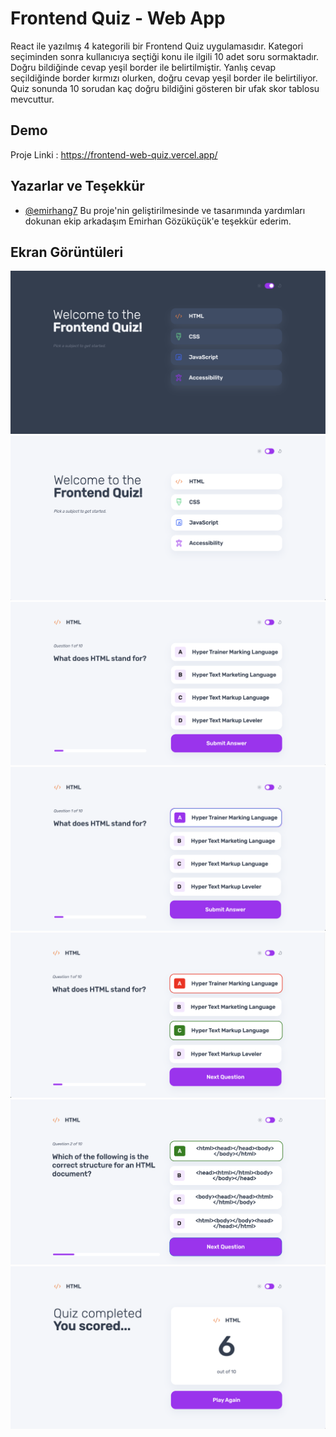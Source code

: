 
# Frontend Quiz - Web App

React ile yazılmış 4 kategorili bir Frontend Quiz uygulamasıdır. Kategori seçiminden sonra kullanıcıya seçtiği konu ile ilgili 10 adet soru sormaktadır. Doğru bildiğinde cevap yeşil border ile belirtilmiştir. Yanlış cevap seçildiğinde border kırmızı olurken, doğru cevap yeşil border ile belirtiliyor. Quiz sonunda 10 sorudan kaç doğru bildiğini gösteren bir ufak skor tablosu mevcuttur.


## Demo

Proje Linki : https://frontend-web-quiz.vercel.app/

  
## Yazarlar ve Teşekkür

- [@emirhang7](https://github.com/emirhang7) Bu proje'nin geliştirilmesinde ve tasarımında yardımları dokunan ekip arkadaşım Emirhan Gözüküçük'e teşekkür ederim.

## Ekran Görüntüleri

![Quiz Kategori Seçim (Dark Mode)](/public/images/Quiz-1(Dark).png)
![Quiz Kategori Seçim Sayfası ](/public/images/Quiz-1.png)
![Soru ve Şıklar](/public/images/Quiz-2.png)
![Cevap Seçimi](/public/images/Quiz-3.png)
![Yanlış Cevap ile Doğru Cevap görünümü](/public/images/Quiz-4.png)
![Doğru Cevap Görünümü](/public/images/Quiz-5.png)
![Quiz Sonu ve Skor Tablosu](/public/images/Quiz-6.png)
